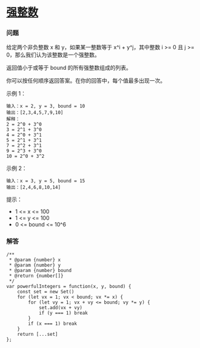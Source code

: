 # [强整数](https://leetcode-cn.com/problems/powerful-integers)

### 问题

给定两个非负整数 x 和 y，如果某一整数等于 x^i + y^j，其中整数 i >= 0 且 j >= 0，那么我们认为该整数是一个强整数。

返回值小于或等于 bound 的所有强整数组成的列表。

你可以按任何顺序返回答案。在你的回答中，每个值最多出现一次。



示例 1：

```
输入：x = 2, y = 3, bound = 10
输出：[2,3,4,5,7,9,10]
解释：
2 = 2^0 + 3^0
3 = 2^1 + 3^0
4 = 2^0 + 3^1
5 = 2^1 + 3^1
7 = 2^2 + 3^1
9 = 2^3 + 3^0
10 = 2^0 + 3^2
```
示例 2：

```
输入：x = 3, y = 5, bound = 15
输出：[2,4,6,8,10,14]
```


提示：

* 1 <= x <= 100
* 1 <= y <= 100
* 0 <= bound <= 10^6

### 解答

```
/**
 * @param {number} x
 * @param {number} y
 * @param {number} bound
 * @return {number[]}
 */
var powerfulIntegers = function(x, y, bound) {
    const set = new Set()
    for (let vx = 1; vx < bound; vx *= x) {
        for (let vy = 1; vx + vy <= bound; vy *= y) {
            set.add(vx + vy)
            if (y === 1) break
        }
        if (x === 1) break
    }
    return [...set]
};
```

